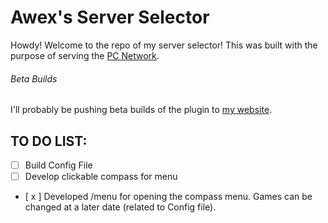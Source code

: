 # Awex's Server Selector
Howdy! Welcome to the repo of my server selector!
This was built with the purpose of serving the [PC Network](https://plaguecraft.xyz/).
###### Beta Builds
I'll probably be pushing beta builds of the plugin to [my website](https://awexxx.github.io/server-selector).
## TO DO LIST:
- [ ] Build Config File
- [ ] Develop clickable compass for menu
- [ x ] Developed /menu for opening the compass menu. Games can be changed at a later date (related to Config file).



